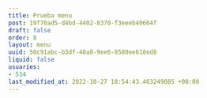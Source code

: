 ```yaml
---
title: Prueba menu
post: 19f70ad5-d4bd-4402-8370-f3eeeb40664f
draft: false
order: 8
layout: menu
uuid: 50c91abc-b3df-48a8-9ee6-8580ee618ed8
liquid: false
usuaries:
- 534
last_modified_at: 2022-10-27 18:54:43.463249085 +00:00
---
```


